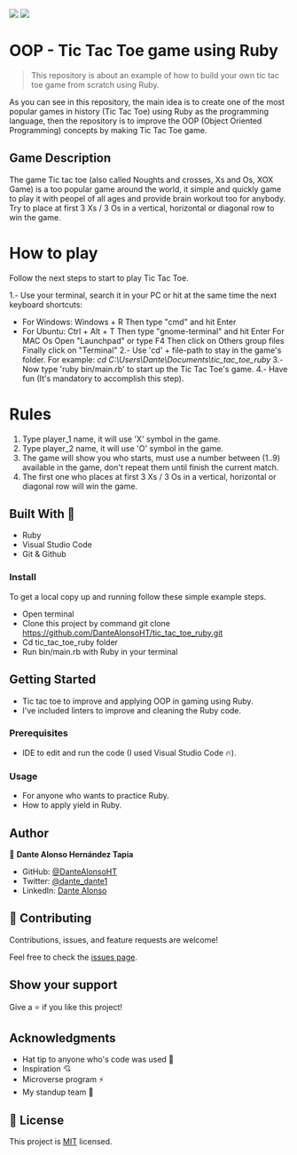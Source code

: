 ![](https://img.shields.io/badge/Microverse-blueviolet) ![](<https://img.shields.io/badge/-Ruby-rgb(199%2C%2032%2C%2039)?style=plastic&logo=ruby>)

# OOP - Tic Tac Toe game using Ruby

> This repository is about an example of how to build your own tic tac toe game from scratch using Ruby.

As you can see in this repository, the main idea is to create one of the most popular games in history (Tic Tac Toe) using Ruby as the programming language, then the repository is to improve the OOP (Object Oriented Programming) concepts by making Tic Tac Toe game.

## Game Description

The game Tic tac toe (also called Noughts and crosses, Xs and Os, XOX Game) is a too popular game around the world, it simple and quickly game to play it with peopel of all ages and provide brain workout too for anybody. Try to place at first 3 Xs / 3 Os in a vertical, horizontal or diagonal row to win the game.

# How to play

Follow the next steps to start to play Tic Tac Toe.

1.- Use your terminal, search it in your PC or hit at the same time the next keyboard shortcuts:
- For Windows:
    Windows + R
    Then type "cmd" and hit Enter
- For Ubuntu:
    Ctrl + Alt + T
    Then type "gnome-terminal" and hit Enter
For MAC Os
    Open "Launchpad" or type F4
    Then click on Others group files
    Finally click on "Terminal"
2.- Use 'cd' + file-path to stay in the game's folder.
    For example: _cd C:\Users\Dante\Documents\tic_tac_toe_ruby_
3.- Now type 'ruby bin/main.rb' to start up the Tic Tac Toe's game.
4.- Have fun (It's mandatory to accomplish this step).

# Rules

1. Type player_1 name, it will use 'X' symbol in the game.
2. Type player_2 name, it will use 'O' symbol in the game.
3. The game will show you who starts, must use a number between (1..9) available in the game, don't repeat them until finish the current match.
4. The first one who places at first 3 Xs / 3 Os in a vertical, horizontal or diagonal row will win the game.

## Built With 🔨

- Ruby
- Visual Studio Code
- Git & Github

### Install

To get a local copy up and running follow these simple example steps.
- Open terminal
- Clone this project by command git clone https://github.com/DanteAlonsoHT/tic_tac_toe_ruby.git
- Cd tic_tac_toe_ruby folder
- Run bin/main.rb with Ruby in your terminal

## Getting Started 

- Tic tac toe to improve and applying OOP in gaming using Ruby.
- I've included linters to improve and cleaning the Ruby code.

### Prerequisites

- IDE to edit and run the code (I used Visual Studio Code 🔥).

### Usage

- For anyone who wants to practice Ruby.
- How to apply yield in Ruby.

## Author

👤 **Dante Alonso Hernández Tapia**

- GitHub: [@DanteAlonsoHT](https://github.com/DanteAlonsoHT)
- Twitter: [@dante_dante1](https://twitter.com/dante_dante1)
- LinkedIn: [Dante Alonso](https://www.linkedin.com/in/dante-hernandez99/)

## 🤝 Contributing

Contributions, issues, and feature requests are welcome!

Feel free to check the [issues page](https://github.com/DanteAlonsoHT/tic_tac_toe_ruby/issues).

## Show your support

Give a ⭐️ if you like this project!


## Acknowledgments

- Hat tip to anyone who's code was used 🔰
- Inspiration 💘
- Microverse program ⚡
- My standup team 🏹

## 📝 License

This project is [MIT](./LICENSE) licensed.